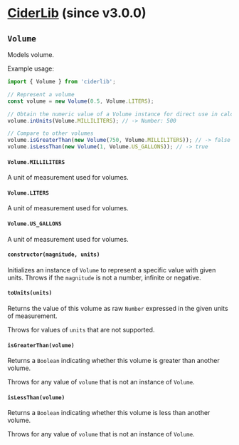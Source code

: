 # [CiderLib](../../README.md) (since v3.0.0)

## `Volume`

Models volume.

Example usage:

```JavaScript
import { Volume } from 'ciderlib';

// Represent a volume
const volume = new Volume(0.5, Volume.LITERS);

// Obtain the numeric value of a Volume instance for direct use in calculations
volume.inUnits(Volume.MILLILITERS); // -> Number: 500

// Compare to other volumes
volume.isGreaterThan(new Volume(750, Volume.MILLILITERS)); // -> false
volume.isLessThan(new Volume(1, Volume.US_GALLONS)); // -> true
```

#### `Volume.MILLILITERS`

A unit of measurement used for volumes.

#### `Volume.LITERS`

A unit of measurement used for volumes.

#### `Volume.US_GALLONS`

A unit of measurement used for volumes.

#### `constructor(magnitude, units)`

Initializes an instance of `Volume` to represent a specific value with given units. Throws if the
`magnitude` is not a number, infinite or negative.

#### `toUnits(units)`

Returns the value of this volume as raw `Number` expressed in the given units of measurement.

Throws for values of `units` that are not supported.

#### `isGreaterThan(volume)`

Returns a `Boolean` indicating whether this volume is greater than another volume.

Throws for any value of `volume` that is not an instance of `Volume`.

#### `isLessThan(volume)`

Returns a `Boolean` indicating whether this volume is less than another volume.

Throws for any value of `volume` that is not an instance of `Volume`.
